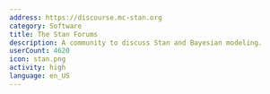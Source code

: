 ```yaml
---
address: https://discourse.mc-stan.org
category: Software
title: The Stan Forums
description: A community to discuss Stan and Bayesian modeling.
userCount: 4620
icon: stan.png
activity: high
language: en_US
---
```

